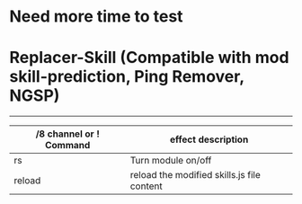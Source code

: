 # Need more time to test

# Replacer-Skill (Compatible with mod skill-prediction, Ping Remover, NGSP)

------

/8 channel or ! Command | effect description
--- | ---
rs | Turn module on/off
reload | reload the modified skills.js file content